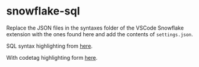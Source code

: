 # snowflake-sql

Replace the JSON files in the syntaxes folder of the VSCode Snowflake extension with the ones found here and add the contents of `settings.json`.

SQL syntax highlighting from [here](https://github.com/microsoft/vscode/blob/main/extensions/sql/syntaxes/sql.tmLanguage.json).

With codetag highlighting form [here](https://github.com/okeeffdp/snowflake-vscode).
